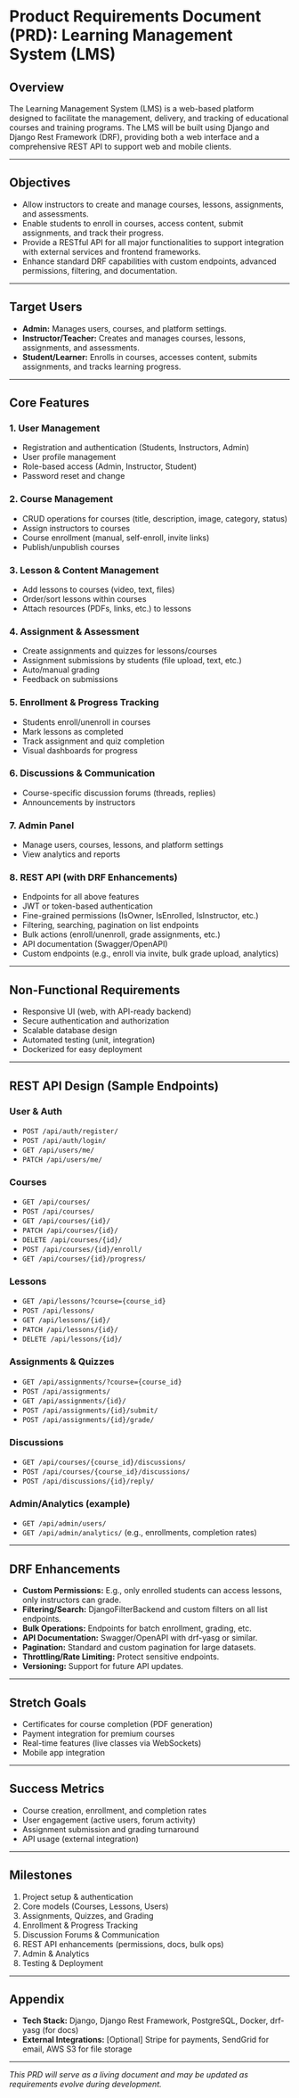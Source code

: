 # Product Requirements Document (PRD): Learning Management System (LMS)

## Overview
The Learning Management System (LMS) is a web-based platform designed to facilitate the management, delivery, and tracking of educational courses and training programs. The LMS will be built using Django and Django Rest Framework (DRF), providing both a web interface and a comprehensive REST API to support web and mobile clients.

---

## Objectives
- Allow instructors to create and manage courses, lessons, assignments, and assessments.
- Enable students to enroll in courses, access content, submit assignments, and track their progress.
- Provide a RESTful API for all major functionalities to support integration with external services and frontend frameworks.
- Enhance standard DRF capabilities with custom endpoints, advanced permissions, filtering, and documentation.

---

## Target Users
- **Admin:** Manages users, courses, and platform settings.
- **Instructor/Teacher:** Creates and manages courses, lessons, assignments, and assessments.
- **Student/Learner:** Enrolls in courses, accesses content, submits assignments, and tracks learning progress.

---

## Core Features

### 1. User Management
- Registration and authentication (Students, Instructors, Admin)
- User profile management
- Role-based access (Admin, Instructor, Student)
- Password reset and change

### 2. Course Management
- CRUD operations for courses (title, description, image, category, status)
- Assign instructors to courses
- Course enrollment (manual, self-enroll, invite links)
- Publish/unpublish courses

### 3. Lesson & Content Management
- Add lessons to courses (video, text, files)
- Order/sort lessons within courses
- Attach resources (PDFs, links, etc.) to lessons

### 4. Assignment & Assessment
- Create assignments and quizzes for lessons/courses
- Assignment submissions by students (file upload, text, etc.)
- Auto/manual grading
- Feedback on submissions

### 5. Enrollment & Progress Tracking
- Students enroll/unenroll in courses
- Mark lessons as completed
- Track assignment and quiz completion
- Visual dashboards for progress

### 6. Discussions & Communication
- Course-specific discussion forums (threads, replies)
- Announcements by instructors

### 7. Admin Panel
- Manage users, courses, lessons, and platform settings
- View analytics and reports

### 8. REST API (with DRF Enhancements)
- Endpoints for all above features
- JWT or token-based authentication
- Fine-grained permissions (IsOwner, IsEnrolled, IsInstructor, etc.)
- Filtering, searching, pagination on list endpoints
- Bulk actions (enroll/unenroll, grade assignments, etc.)
- API documentation (Swagger/OpenAPI)
- Custom endpoints (e.g., enroll via invite, bulk grade upload, analytics)

---

## Non-Functional Requirements

- Responsive UI (web, with API-ready backend)
- Secure authentication and authorization
- Scalable database design
- Automated testing (unit, integration)
- Dockerized for easy deployment

---

## REST API Design (Sample Endpoints)

### User & Auth
- `POST /api/auth/register/`
- `POST /api/auth/login/`
- `GET /api/users/me/`
- `PATCH /api/users/me/`

### Courses
- `GET /api/courses/`
- `POST /api/courses/`
- `GET /api/courses/{id}/`
- `PATCH /api/courses/{id}/`
- `DELETE /api/courses/{id}/`
- `POST /api/courses/{id}/enroll/`
- `GET /api/courses/{id}/progress/`

### Lessons
- `GET /api/lessons/?course={course_id}`
- `POST /api/lessons/`
- `GET /api/lessons/{id}/`
- `PATCH /api/lessons/{id}/`
- `DELETE /api/lessons/{id}/`

### Assignments & Quizzes
- `GET /api/assignments/?course={course_id}`
- `POST /api/assignments/`
- `GET /api/assignments/{id}/`
- `POST /api/assignments/{id}/submit/`
- `POST /api/assignments/{id}/grade/`

### Discussions
- `GET /api/courses/{course_id}/discussions/`
- `POST /api/courses/{course_id}/discussions/`
- `POST /api/discussions/{id}/reply/`

### Admin/Analytics (example)
- `GET /api/admin/users/`
- `GET /api/admin/analytics/` (e.g., enrollments, completion rates)

---

## DRF Enhancements

- **Custom Permissions:** E.g., only enrolled students can access lessons, only instructors can grade.
- **Filtering/Search:** DjangoFilterBackend and custom filters on all list endpoints.
- **Bulk Operations:** Endpoints for batch enrollment, grading, etc.
- **API Documentation:** Swagger/OpenAPI with drf-yasg or similar.
- **Pagination:** Standard and custom pagination for large datasets.
- **Throttling/Rate Limiting:** Protect sensitive endpoints.
- **Versioning:** Support for future API updates.

---

## Stretch Goals

- Certificates for course completion (PDF generation)
- Payment integration for premium courses
- Real-time features (live classes via WebSockets)
- Mobile app integration

---

## Success Metrics

- Course creation, enrollment, and completion rates
- User engagement (active users, forum activity)
- Assignment submission and grading turnaround
- API usage (external integration)

---

## Milestones

1. Project setup & authentication
2. Core models (Courses, Lessons, Users)
3. Assignments, Quizzes, and Grading
4. Enrollment & Progress Tracking
5. Discussion Forums & Communication
6. REST API enhancements (permissions, docs, bulk ops)
7. Admin & Analytics
8. Testing & Deployment

---

## Appendix

- **Tech Stack:** Django, Django Rest Framework, PostgreSQL, Docker, drf-yasg (for docs)
- **External Integrations:** [Optional] Stripe for payments, SendGrid for email, AWS S3 for file storage

---

*This PRD will serve as a living document and may be updated as requirements evolve during development.*
